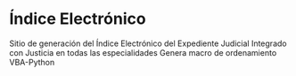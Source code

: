 # Índice Electrónico
Sitio de generación del Índice Electrónico del Expediente Judicial
Integrado con Justicia en todas las especialidades
Genera macro de ordenamiento VBA-Python
